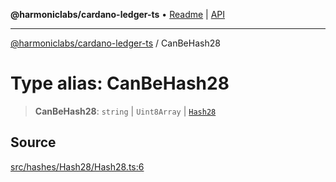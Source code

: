 **@harmoniclabs/cardano-ledger-ts** • [Readme](../README.md) \| [API](../globals.md)

***

[@harmoniclabs/cardano-ledger-ts](../README.md) / CanBeHash28

# Type alias: CanBeHash28

> **CanBeHash28**: `string` \| `Uint8Array` \| [`Hash28`](../classes/Hash28.md)

## Source

[src/hashes/Hash28/Hash28.ts:6](https://github.com/HarmonicLabs/cardano-ledger-ts/blob/d1659b0/src/hashes/Hash28/Hash28.ts#L6)
